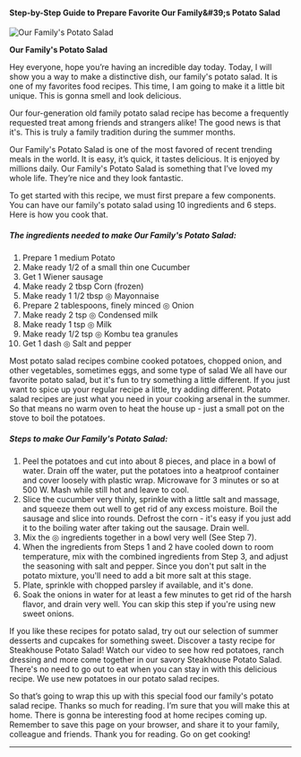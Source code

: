             

#### Step-by-Step Guide to Prepare Favorite Our Family&amp;#39;s Potato Salad

![Our Family's Potato Salad](https://img-global.cpcdn.com/recipes/5687545416384512/751x532cq70/our-familys-potato-salad-recipe-main-photo.jpg)

**Our Family's Potato Salad**

Hey everyone, hope you’re having an incredible day today. Today, I will show you a way to make a distinctive dish, our family's potato salad. It is one of my favorites food recipes. This time, I am going to make it a little bit unique. This is gonna smell and look delicious.

Our four-generation old family potato salad recipe has become a frequently requested treat among friends and strangers alike! The good news is that it's. This is truly a family tradition during the summer months.

Our Family's Potato Salad is one of the most favored of recent trending meals in the world. It is easy, it’s quick, it tastes delicious. It is enjoyed by millions daily. Our Family's Potato Salad is something that I’ve loved my whole life. They’re nice and they look fantastic.

To get started with this recipe, we must first prepare a few components. You can have our family's potato salad using 10 ingredients and 6 steps. Here is how you cook that.

##### The ingredients needed to make Our Family's Potato Salad:

1.  Prepare 1 medium Potato
2.  Make ready 1/2 of a small thin one Cucumber
3.  Get 1 Wiener sausage
4.  Make ready 2 tbsp Corn (frozen)
5.  Make ready 1 1/2 tbsp ◎ Mayonnaise
6.  Prepare 2 tablespoons, finely minced ◎ Onion
7.  Make ready 2 tsp ◎ Condensed milk
8.  Make ready 1 tsp ◎ Milk
9.  Make ready 1/2 tsp ◎ Kombu tea granules
10.  Get 1 dash ◎ Salt and pepper

Most potato salad recipes combine cooked potatoes, chopped onion, and other vegetables, sometimes eggs, and some type of salad We all have our favorite potato salad, but it's fun to try something a little different. If you just want to spice up your regular recipe a little, try adding different. Potato salad recipes are just what you need in your cooking arsenal in the summer. So that means no warm oven to heat the house up - just a small pot on the stove to boil the potatoes.

##### Steps to make Our Family's Potato Salad:

1.  Peel the potatoes and cut into about 8 pieces, and place in a bowl of water. Drain off the water, put the potatoes into a heatproof container and cover loosely with plastic wrap. Microwave for 3 minutes or so at 500 W. Mash while still hot and leave to cool.
2.  Slice the cucumber very thinly, sprinkle with a little salt and massage, and squeeze them out well to get rid of any excess moisture. Boil the sausage and slice into rounds. Defrost the corn - it's easy if you just add it to the boiling water after taking out the sausage. Drain well.
3.  Mix the ◎ ingredients together in a bowl very well (See Step 7).
4.  When the ingredients from Steps 1 and 2 have cooled down to room temperature, mix with the combined ingredients from Step 3, and adjust the seasoning with salt and pepper. Since you don't put salt in the potato mixture, you'll need to add a bit more salt at this stage.
5.  Plate, sprinkle with chopped parsley if available, and it's done.
6.  Soak the onions in water for at least a few minutes to get rid of the harsh flavor, and drain very well. You can skip this step if you're using new sweet onions.

If you like these recipes for potato salad, try out our selection of summer desserts and cupcakes for something sweet. Discover a tasty recipe for Steakhouse Potato Salad! Watch our video to see how red potatoes, ranch dressing and more come together in our savory Steakhouse Potato Salad. There's no need to go out to eat when you can stay in with this delicious recipe. We use new potatoes in our potato salad recipes.

So that’s going to wrap this up with this special food our family's potato salad recipe. Thanks so much for reading. I’m sure that you will make this at home. There is gonna be interesting food at home recipes coming up. Remember to save this page on your browser, and share it to your family, colleague and friends. Thank you for reading. Go on get cooking!

* * *